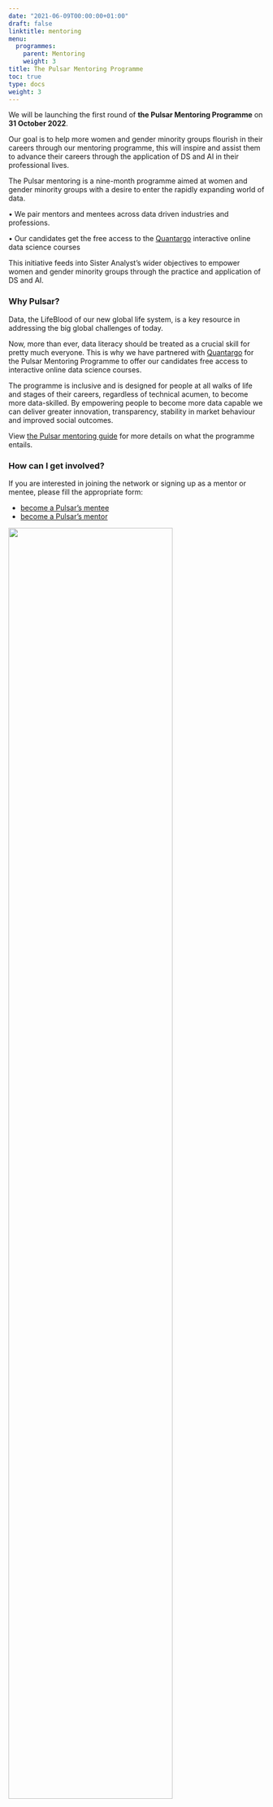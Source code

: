 ```yaml
---
date: "2021-06-09T00:00:00+01:00"
draft: false
linktitle: mentoring
menu:
  programmes:
    parent: Mentoring
    weight: 3
title: The Pulsar Mentoring Programme
toc: true
type: docs
weight: 3
---
```


We will be launching the first round of **the Pulsar Mentoring Programme** on **31 October 2022**.

Our goal is to help more women and gender minority groups flourish in their careers through our mentoring programme, this will inspire and assist them to advance their careers through the application of DS and AI in their professional lives.

The Pulsar mentoring is a nine-month programme aimed at women and gender minority groups with a desire to enter the rapidly expanding world of data.

• We pair mentors and mentees across data driven industries and professions.
 
• Our candidates get the free access to the [Quantargo](https://www.quantargo.com/) interactive online data science courses

This initiative feeds into Sister Analyst’s wider objectives to empower women and gender minority groups through the practice and application of DS and AI.

### Why Pulsar?

Data, the LifeBlood of our new global life system, is a key resource in addressing the big global challenges of today.

Now, more than ever, data literacy should be treated as a crucial skill for pretty much everyone. This is why we have partnered with [Quantargo](https://www.quantargo.com/) for the Pulsar Mentoring Programme to offer our candidates free access to interactive online data science courses.

The programme is inclusive and is designed for people at all walks of life and stages of their careers, regardless of technical acumen, to become more data-skilled. By empowering people to become more data capable we can deliver greater innovation, transparency, stability in market behaviour and improved social outcomes.

View [the Pulsar mentoring guide](https://bit.ly/sapulsar) for more details on what the programme entails.


### How can I get involved?

If you are interested in joining the network or signing up as a mentor or mentee, please fill the appropriate form:

- [become a Pulsar’s mentee](https://forms.gle/8MPW8Qq6mjoyw3C7A)
- [become a Pulsar’s mentor](https://forms.gle/LiaQ8KzAV8jwjmVG6)

<img src="/programmes/mentoring_files/Screen Shot 2022-08-09 at 15.53.24.png" alt="" width="80%" height="80%"/>

or alternatively, get in touch and contact Sister Analyst at pulsar@sisteranalyst.org for more information.


